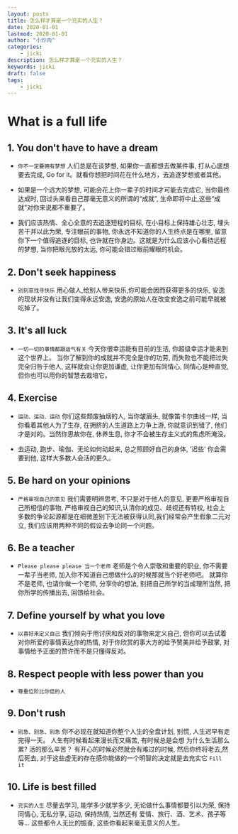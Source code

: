 ```yaml
---
layout: posts
title: 怎么样才算是一个充实的人生？
date: 2020-01-01
lastmod: 2020-01-01
author: "小炒肉"
categories: 
    - jicki
description: 怎么样才算是一个充实的人生？
keywords: jicki
draft: false
tags:
    - jicki
---
```


# What is a full life


## 1. You don't have to have a dream

* `你不一定要拥有梦想` 人们总是在谈梦想, 如果你一直都想去做某件事, 打从心底想要去完成, Go for it。就看你想把时间花在什么地方，去追逐梦想或者其他。

* 如果是一个远大的梦想, 可能会花上你一辈子的时间才可能去完成它, 当你最终达成时, 回过头来看自己那毫无意义的所谓的“成就”, 生命即将中止,这些“成就”对你来说都不重要了。

* 我们应该热情、全心全意的去追逐短程的目标, 在小目标上保持雄心壮志, 埋头苦干并以此为荣, 专注眼前的事物, 你永远不知道你的人生终点是在哪里, 留意你下一个值得追逐的目标, 也许就在你身边。这就是为什么应该小心看待远程的梦想, 当你把眼光放的太远, 你可能会错过眼前耀眼的机会。


## 2. Don't seek happiness

* `别刻意找寻快乐` 用心做人,给别人带来快乐,你可能会因而获得更多的快乐, 安逸的现状并没有让我们变得永远安逸, 安逸的原始人在改变安逸之前可能早就被吃掉了。


## 3. It's all luck

* `一切一切的事情都跟运气有关` 今天你很幸运能有目前的生活, 你超级幸运才能来到这个世界上。 当你了解到你的成就并不完全是你的功劳, 而失败也不能把过失完全归咎于他人, 这样就会让你更加谦虚, 让你更加有同情心, 同情心是种直觉, 但你也可以用你的智慧去栽培它。


## 4. Exercise

* `运动、运动、运动` 你们这些颓废抽烟的人, 当你皱眉头, 就像笛卡尔曲线一样, 当你看着其他人为了生存, 在拥挤的人生道路上力争上游, 你就意识到错了, 他们才是对的。当然你思故你在, 休养生息, 你才不会被生存主义式的焦虑所淹没。

* 去运动, 跑步、瑜伽、无论如何动起来, 总之照顾好自己的身体, '迟些' 你会需要到他, 这样大多数人会活的更久。


## 5. Be hard on your opinions

* `严格审视自己的意见` 我们需要明辨思考, 不只是对于他人的意见, 更要严格审视自己所相信的事物, 严格审视自己的知识,认清你的成见、歧视还有特权, 社会上多数的争论起源都是在细微差别下无法被获得认同,我们经常会产生假象二元对立, 我们应该用两种不同的假设去争论同一个问题。


## 6. Be a teacher

* `Please please please 当一个老师` 老师是个令人崇敬和重要的职业, 你不需要一辈子当老师, 加入你不知道自己想做什么的时候那就当个好老师吧。 就算你不是老师, 也请你做一个老师, 分享你的想法, 别把自己所学的当成理所当然, 把你所学的传播出去, 回馈给社会。 


## 7. Define yourself by what you love

* `以喜好来定义自己`  我们倾向于用讨厌和反对的事物来定义自己, 但你可以去试着对你所爱的事情表达你的热情, 对于你欣赏的事大方的给予赞美并给予鼓掌, 对事情给予正面的赞许而不是只懂得反对。


## 8. Respect people with less power than you

* `尊重位阶比你低的人` 


## 9. Don't rush

* `别急、别急、别急`  你不必现在就知道你整个人生的全盘计划, 别慌, 人生迟早有走完得一天。 人生有时候看起来漫长而又痛苦, 有时候总是会想 为什么生活那么累? 活的那么辛苦？ 有开心的时候必然就会有难过的时候, 然后你终将老去,然后死去, 对于这些虚无的存在感你能做的一个明智的决定就是去充实它 `Fill it`


## 10. Life is best filled

* `充实的人生`  尽量去学习, 能学多少就学多少, 无论做什么事情都要引以为荣, 保持同情心, 无私分享, 运动, 保持热情, 当然还有 爱情、旅行、酒、艺术、孩子等等... 这些都令人无比的振奋, 这些你看起来毫无意义的人生。

